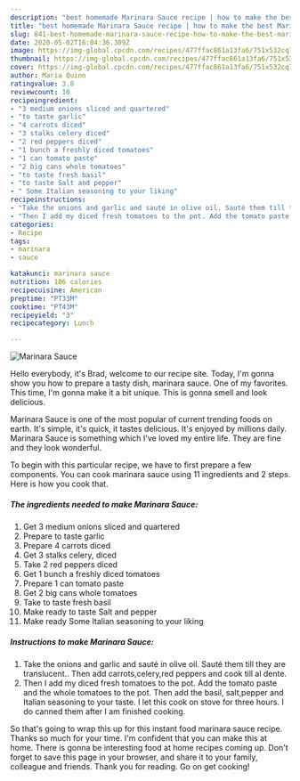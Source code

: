 ```yaml
---
description: "best homemade Marinara Sauce recipe | how to make the best Marinara Sauce"
title: "best homemade Marinara Sauce recipe | how to make the best Marinara Sauce"
slug: 841-best-homemade-marinara-sauce-recipe-how-to-make-the-best-marinara-sauce
date: 2020-05-02T16:04:36.309Z
image: https://img-global.cpcdn.com/recipes/477ffac861a13fa6/751x532cq70/marinara-sauce-recipe-main-photo.jpg
thumbnail: https://img-global.cpcdn.com/recipes/477ffac861a13fa6/751x532cq70/marinara-sauce-recipe-main-photo.jpg
cover: https://img-global.cpcdn.com/recipes/477ffac861a13fa6/751x532cq70/marinara-sauce-recipe-main-photo.jpg
author: Maria Quinn
ratingvalue: 3.8
reviewcount: 10
recipeingredient:
- "3 medium onions sliced and quartered"
- "to taste garlic"
- "4 carrots diced"
- "3 stalks celery diced"
- "2 red peppers diced"
- "1 bunch a freshly diced tomatoes"
- "1 can tomato paste"
- "2 big cans whole tomatoes"
- "to taste fresh basil"
- "to taste Salt and pepper"
- " Some Italian seasoning to your liking"
recipeinstructions:
- "Take the onions and garlic and sauté in olive oil. Sauté them till they are translucent.. Then add carrots,celery,red peppers and cook till al dente."
- "Then I add my diced fresh tomatoes to the pot. Add the tomato paste and the whole tomatoes to the pot. Then add the basil, salt,pepper and Italian seasoning to your taste. I let this cook on stove for three hours. I do canned them after I am finished cooking."
categories:
- Recipe
tags:
- marinara
- sauce

katakunci: marinara sauce 
nutrition: 106 calories
recipecuisine: American
preptime: "PT33M"
cooktime: "PT43M"
recipeyield: "3"
recipecategory: Lunch

---
```



![Marinara Sauce](https://img-global.cpcdn.com/recipes/477ffac861a13fa6/751x532cq70/marinara-sauce-recipe-main-photo.jpg)

Hello everybody, it's Brad, welcome to our recipe site. Today, I'm gonna show you how to prepare a tasty dish, marinara sauce. One of my favorites. This time, I'm gonna make it a bit unique. This is gonna smell and look delicious.



Marinara Sauce is one of the most popular of current trending foods on earth. It's simple, it's quick, it tastes delicious. It's enjoyed by millions daily. Marinara Sauce is something which I've loved my entire life. They are fine and they look wonderful.


To begin with this particular recipe, we have to first prepare a few components. You can cook marinara sauce using 11 ingredients and 2 steps. Here is how you cook that.

<!--inarticleads1-->

##### The ingredients needed to make Marinara Sauce:

1. Get 3 medium onions sliced and quartered
1. Prepare to taste garlic
1. Prepare 4 carrots diced
1. Get 3 stalks celery, diced
1. Take 2 red peppers diced
1. Get 1 bunch a freshly diced tomatoes
1. Prepare 1 can tomato paste
1. Get 2 big cans whole tomatoes
1. Take to taste fresh basil
1. Make ready to taste Salt and pepper
1. Make ready  Some Italian seasoning to your liking




<!--inarticleads2-->

##### Instructions to make Marinara Sauce:

1. Take the onions and garlic and sauté in olive oil. Sauté them till they are translucent.. Then add carrots,celery,red peppers and cook till al dente.
1. Then I add my diced fresh tomatoes to the pot. Add the tomato paste and the whole tomatoes to the pot. Then add the basil, salt,pepper and Italian seasoning to your taste. I let this cook on stove for three hours. I do canned them after I am finished cooking.




So that's going to wrap this up for this instant food marinara sauce recipe. Thanks so much for your time. I'm confident that you can make this at home. There is gonna be interesting food at home recipes coming up. Don't forget to save this page in your browser, and share it to your family, colleague and friends. Thank you for reading. Go on get cooking!

